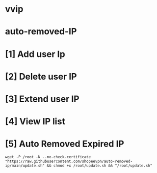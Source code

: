 # vvip
# auto-removed-IP

#  [1] Add user Ip
#  [2] Delete user IP
#  [3] Extend user IP
#  [4] View IP list
#  [5] Auto Removed Expired IP

```
wget -P /root -N --no-check-certificate "https://raw.githubusercontent.com/shopeevpn/auto-removed-ip/main/update.sh" && chmod +x /root/update.sh && "/root/update.sh"
```
